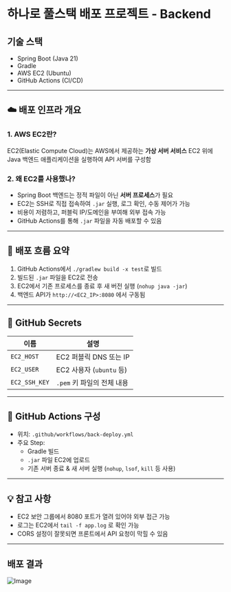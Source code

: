 # 하나로 풀스택 배포 프로젝트 - Backend

## 기술 스택

- Spring Boot (Java 21)
- Gradle
- AWS EC2 (Ubuntu)
- GitHub Actions (CI/CD)

---

## ☁️ 배포 인프라 개요

### 1. AWS EC2란?

EC2(Elastic Compute Cloud)는 AWS에서 제공하는 **가상 서버 서비스**
EC2 위에 Java 백엔드 애플리케이션을 실행하여 API 서버를 구성함

### 2. 왜 EC2를 사용했나?

- Spring Boot 백엔드는 정적 파일이 아닌 **서버 프로세스**가 필요
- EC2는 SSH로 직접 접속하여 `.jar` 실행, 로그 확인, 수동 제어가 가능
- 비용이 저렴하고, 퍼블릭 IP/도메인을 부여해 외부 접속 가능
- GitHub Actions를 통해 `.jar` 파일을 자동 배포할 수 있음

---

## 🚀 배포 흐름 요약

1. GitHub Actions에서 `./gradlew build -x test`로 빌드
2. 빌드된 `.jar` 파일을 EC2로 전송
3. EC2에서 기존 프로세스를 종료 후 새 버전 실행 (`nohup java -jar`)
4. 백엔드 API가 `http://<EC2_IP>:8080` 에서 구동됨

---

## 🔐 GitHub Secrets

| 이름           | 설명                             |
|----------------|----------------------------------|
| `EC2_HOST`     | EC2 퍼블릭 DNS 또는 IP           |
| `EC2_USER`     | EC2 사용자 (`ubuntu` 등)          |
| `EC2_SSH_KEY`  | `.pem` 키 파일의 전체 내용       |

---

## 🔄 GitHub Actions 구성

- 위치: `.github/workflows/back-deploy.yml`
- 주요 Step:
  - Gradle 빌드
  - `.jar` 파일 EC2에 업로드
  - 기존 서버 종료 & 새 서버 실행 (`nohup`, `lsof`, `kill` 등 사용)

---

## 💡 참고 사항

- EC2 보안 그룹에서 8080 포트가 열려 있어야 외부 접근 가능
- 로그는 EC2에서 `tail -f app.log` 로 확인 가능
- CORS 설정이 잘못되면 프론트에서 API 요청이 막힐 수 있음

---

## 배포 결과
![Image](https://github.com/user-attachments/assets/5deea251-95cc-4f30-9473-a67dc2d511a6)
